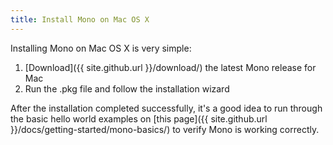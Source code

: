 ```yaml
---
title: Install Mono on Mac OS X
---
```


Installing Mono on Mac OS X is very simple:

1. [Download]({{ site.github.url }}/download/) the latest Mono release for Mac
2. Run the .pkg file and follow the installation wizard

After the installation completed successfully, it's a good idea to run through the basic hello world examples on [this page]({{ site.github.url }}/docs/getting-started/mono-basics/) to verify Mono is working correctly.
